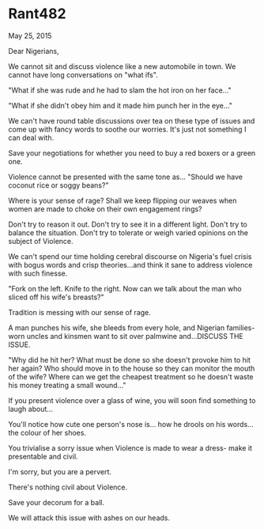 # Rant482


 May 25, 2015

Dear Nigerians,

We cannot sit and discuss violence like a new automobile in town. We cannot have long conversations on "what ifs".

"What if she was rude and he had to slam the hot iron on her face..."

"What if she didn't obey him and it made him punch her in the eye..."

We can't have round table discussions over tea on these type of issues and come up with fancy words to soothe our worries. It's just not something I can deal with.

Save your negotiations for whether you need to buy a red boxers or a green one. 

Violence cannot be presented with the same tone as... "Should we have coconut rice or soggy beans?" 

Where is your sense of rage? Shall we keep flipping our weaves when women are made to choke on their own engagement rings?

Don't try to reason it out. Don't try to see it in a different light. Don't try to balance the situation. Don't try to tolerate or weigh varied opinions on the subject of Violence.

We can't spend our time holding cerebral discourse on Nigeria's fuel crisis with bogus words and crisp theories...and think it sane to address violence with such finesse.

"Fork on the left. Knife to the right. Now can we talk about the man who sliced off his wife's breasts?"

Tradition is messing with our sense of rage.

A man punches his wife, she bleeds from every hole, and Nigerian families- worn uncles and kinsmen want to sit over palmwine and...DISCUSS THE ISSUE.

"Why did he hit her? What must be done so she doesn't provoke him to hit her again? Who should move in to the house so they can monitor the mouth of the wife? Where can we get the cheapest treatment so he doesn't waste his money treating a small wound..."

If you present violence over a glass of wine, you will soon find something to laugh about...

You'll notice how cute one person's nose is... how he drools on his words... the colour of her shoes. 

You trivialise a sorry issue when Violence is made to wear a dress- make it presentable and civil. 

I'm sorry, but you are a pervert.

There's nothing civil about Violence.

Save your decorum for a ball.

We will attack this issue with ashes on our heads.